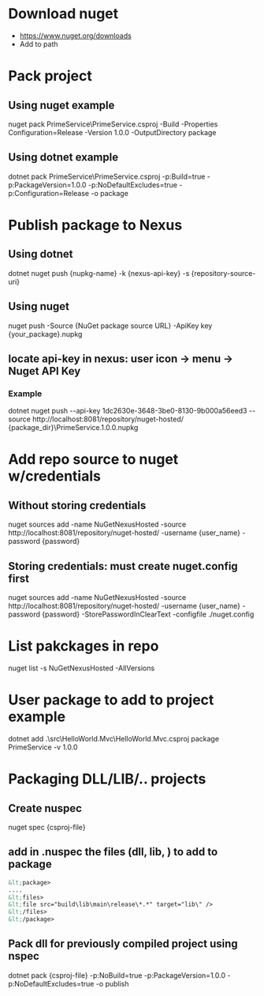 # Download nuget
- https://www.nuget.org/downloads
- Add to path

# Pack project
## Using nuget example
nuget pack PrimeService\PrimeService.csproj -Build -Properties Configuration=Release -Version 1.0.0 -OutputDirectory package
## Using dotnet example
dotnet pack PrimeService\PrimeService.csproj -p:Build=true -p:PackageVersion=1.0.0 -p:NoDefaultExcludes=true -p:Configuration=Release -o package


# Publish package to Nexus
## Using dotnet
dotnet nuget push {nupkg-name} -k {nexus-api-key} -s {repository-source-uri}
## Using nuget
nuget push -Source {NuGet package source URL} -ApiKey key {your_package}.nupkg
## locate api-key in nexus: user icon -> menu -> Nuget API Key
### Example
dotnet nuget push --api-key 1dc2630e-3648-3be0-8130-9b000a56eed3 --source http://localhost:8081/repository/nuget-hosted/ {package_dir}\PrimeService.1.0.0.nupkg

# Add repo source to nuget w/credentials
## Without storing credentials
nuget sources add -name NuGetNexusHosted -source http://localhost:8081/repository/nuget-hosted/ -username {user_name} -password {password} 
## Storing credentials: must create nuget.config first
nuget sources add -name NuGetNexusHosted -source http://localhost:8081/repository/nuget-hosted/ -username {user_name} -password {password}  -StorePasswordInClearText -configfile ./nuget.config

# List pakckages in repo
nuget list -s NuGetNexusHosted -AllVersions

# User package to add to project example
dotnet add .\src\HelloWorld.Mvc\HelloWorld.Mvc.csproj package PrimeService -v 1.0.0

# Packaging DLL/LIB/.. projects
## Create nuspec
nuget spec {csproj-file}

## add in .nuspec the files (dll, lib, ) to add to package
```xml
&lt;package>
....
&lt;files>
&lt;file src="build\lib\main\release\*.*" target="lib\" />
&lt;/files>
&lt;/package> 
```
## Pack dll for previously compiled project using nspec
dotnet pack {csproj-file} -p:NoBuild=true -p:PackageVersion=1.0.0 -p:NoDefaultExcludes=true -o publish
